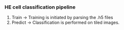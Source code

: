 ### HE cell classification pipeline 

1. Train   ->  Training is initiated by parsing the .h5 files
2. Predict ->  Classification is performed on tiled images.
